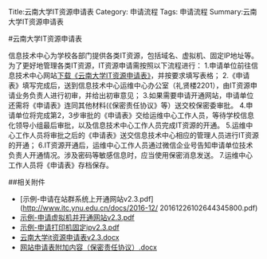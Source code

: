 Title:云南大学IT资源申请表
Category: 申请流程
Tags: 申请流程
Summary:云南大学IT资源申请表

#云南大学IT资源申请表

信息技术中心为学校各部门提供各类IT资源，包括域名、虚拟机、固定IP地址等。为了更好地管理各类IT资源，IT资源申请需按照以下流程进行：
1.申请单位前往信息技术中心网站[下载《云南大学IT资源申请表》](http://www.itc.ynu.edu.cn/docs/2016-12/20161220150328975034.docx)，并按要求填写表格；
2.《申请表》填写完成后，送到信息技术中心运维中心办公室（礼贤楼2201），由IT资源申请业务负责人进行初审，并给出初审意见；
3.如果需要申请开通网站，申请单位还需将《申请表》连同其他材料(《保密责任协议》等）送交校保密委审批。
4.申请单位将完成第2，3步审批的《申请表》交给运维中心工作人员，等待学校信息化领导小组最后审批，以及信息技术中心工作人员完成IT资源的开通。
5.运维中心工作人员将审批之后的《申请表》送交信息技术中心相应的管理人员进行IT资源的开通；
 6.IT资源开通后，运维中心工作人员通过微信企业号告知申请单位技术负责人开通情况。涉及密码等敏感信息时，应当使用保密消息发送。
7.运维中心工作人员将《申请表》存档保存。



##相关附件

- [示例-申请在站群系统上开通网站v2.3.pdf](http://www.itc.ynu.edu.cn/docs/2016-12/ 20161226102644345800.pdf)
- [示例-申请虚拟机并开通网站v2.3.pdf](http://www.itc.ynu.edu.cn/docs/2016-12/20161226102636858792.pdf)
- [示例-申请打印机固定ipv2.3.pdf](http://www.itc.ynu.edu.cn/docs/2016-12/20161226102630797658.pdf)
- [云南大学it资源申请表v2.3.docx](http://www.itc.ynu.edu.cn/docs/2016-12/20161220150328975034.docx)
- [网站申请表附加内容（保密责任协议）.docx](http://www.itc.ynu.edu.cn/docs/2016-03/20160323150243374377.docx)



